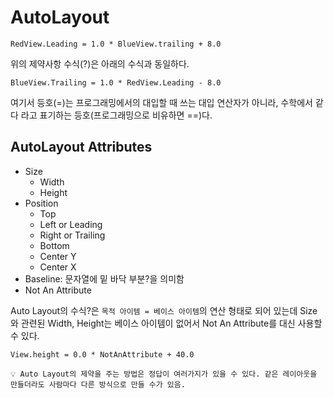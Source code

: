 # AutoLayout

```
RedView.Leading = 1.0 * BlueView.trailing + 8.0
```
위의 제약사항 수식(?)은 아래의 수식과 동일하다.

```
BlueView.Trailing = 1.0 * RedView.Leading - 8.0
```

여기서 등호(=)는 프로그래밍에서의 대입할 때 쓰는 대입 연산자가 아니라, 수학에서 같다 라고 표기하는 등호(프로그래밍으로 비유하면 ==)다.

## AutoLayout Attributes

- Size
    - Width
    - Height
- Position
    - Top
    - Left or Leading
    - Right or Trailing
    - Bottom
    - Center Y
    - Center X
- Baseline: 문자열에 밑 바닥 부분?을 의미함
- Not An Attribute

Auto Layout의 수식?은 `목적 아이템 = 베이스 아이템`의 연산 형태로 되어 있는데 Size와 관련된 Width, Height는 베이스 아이템이 없어서 Not An Attribute를 대신 사용할 수 있다.

```
View.height = 0.0 * NotAnAttribute + 40.0
```

```
💡 Auto Layout의 제약을 주는 방법은 정답이 여러가지가 있을 수 있다. 같은 레이아웃을 만들더라도 사람마다 다른 방식으로 만들 수가 있음.
```